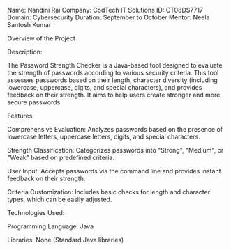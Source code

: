 Name: Nandini Rai
Company: CodTech IT Solutions
ID: CT08DS7717
Domain: Cybersecurity
Duration: September to October
Mentor: Neela Santosh Kumar


Overview of the Project

Description:

The Password Strength Checker is a Java-based tool designed to evaluate the strength of passwords according to various security criteria. This tool assesses passwords based on their length, character diversity (including lowercase, uppercase, digits, and special characters), and provides feedback on their strength. It aims to help users create stronger and more secure passwords.

Features:

Comprehensive Evaluation: Analyzes passwords based on the presence of lowercase letters, uppercase letters, digits, and special characters.

Strength Classification: Categorizes passwords into "Strong", "Medium", or "Weak" based on predefined criteria.

User Input: Accepts passwords via the command line and provides instant feedback on their strength.

Criteria Customization: Includes basic checks for length and character types, which can be easily adjusted.

Technologies Used:

Programming Language: Java

Libraries: None (Standard Java libraries)
